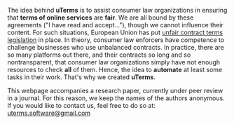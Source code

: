 The idea behind **uTerms** is to assist consumer law organizations in ensuring that **terms of online services** are **fair**. We are all bound by these agreements ("I have read and accept..."), though we cannot influence their content. For such situations, European Union has put [unfair contract terms legislation](http://ec.europa.eu/consumers/consumer_rights/rights-contracts/unfair-contract/index_en.htm) in place. In theory, consumer law enforcers have competence to challenge businesses who use unbalanced contracts. In practice, there are so many platforms out there, and their contracts so long and so nontransparent, that consumer law organizations simply have not enough resources to check **all** of them. Hence, the idea to **automate** at least some tasks in their work. That's why we created **uTerms**.

This webpage accompanies a research paper, currently under peer review in a journal. For this reason, we keep the names of the authors anonymous. If you would like to contact us, feel free to do so at: uterms.software@gmail.com

